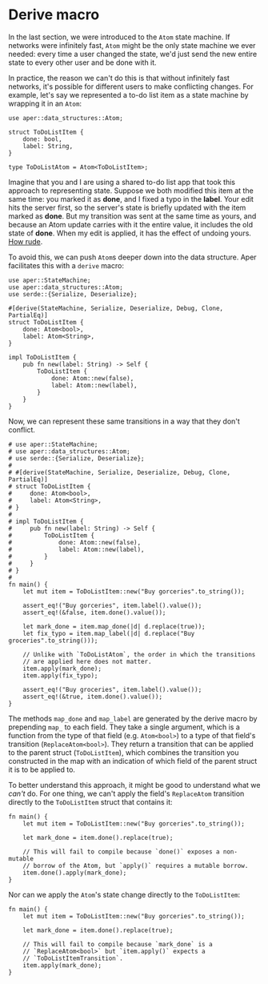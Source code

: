 # Derive macro

In the last section, we were introduced to the `Atom` state machine.
If networks were infinitely fast, `Atom` might be the only state 
machine we ever needed: every time a user changed the state, we'd 
just send the new entire state to every other user and be done with it.

In practice, the reason we can't do this is that without infinitely 
fast networks, it's possible for different users to make conflicting 
changes. For example, let's say we represented a to-do list item
as a state machine by wrapping it in an `Atom`:

```rust,noplaypen
use aper::data_structures::Atom;

struct ToDoListItem {
    done: bool,
    label: String,
}

type ToDoListAtom = Atom<ToDoListItem>;
```

Imagine that you and I are using a shared to-do list app that took
this approach to representing state. Suppose we both modified this 
item at the same time: you marked it as **done**, and I fixed a typo 
in the **label**. Your edit hits the server first, so the server's 
state is briefly updated with the item marked as **done**. But my 
transition was sent at the same time as yours, and because an Atom 
update carries with it the entire value, it includes the old state
of **done**. When my edit is applied, it has the effect of undoing
yours. [How rude](https://www.youtube.com/watch?v=gcyOoPDlSuU).

To avoid this, we can push `Atom`s deeper down into the data 
structure. Aper facilitates this with a `derive` macro:

```rust,noplaypen
use aper::StateMachine;
use aper::data_structures::Atom;
use serde::{Serialize, Deserialize};

#[derive(StateMachine, Serialize, Deserialize, Debug, Clone, PartialEq)]
struct ToDoListItem {
    done: Atom<bool>,
    label: Atom<String>,
}

impl ToDoListItem {
    pub fn new(label: String) -> Self {
        ToDoListItem {
            done: Atom::new(false),
            label: Atom::new(label),
        }
    }
}
```

Now, we can represent these same transitions in a way that they don't 
conflict.

```rust,noplaypen
# use aper::StateMachine;
# use aper::data_structures::Atom;
# use serde::{Serialize, Deserialize};
# 
# #[derive(StateMachine, Serialize, Deserialize, Debug, Clone, PartialEq)]
# struct ToDoListItem {
#     done: Atom<bool>,
#     label: Atom<String>,
# }
# 
# impl ToDoListItem {
#     pub fn new(label: String) -> Self {
#         ToDoListItem {
#             done: Atom::new(false),
#             label: Atom::new(label),
#         }
#     }
# }
#
fn main() {
    let mut item = ToDoListItem::new("Buy gorceries".to_string());

    assert_eq!("Buy gorceries", item.label().value());
    assert_eq!(&false, item.done().value());

    let mark_done = item.map_done(|d| d.replace(true));
    let fix_typo = item.map_label(|d| d.replace("Buy groceries".to_string()));

    // Unlike with `ToDoListAtom`, the order in which the transitions 
    // are applied here does not matter.
    item.apply(mark_done);
    item.apply(fix_typo);

    assert_eq!("Buy groceries", item.label().value());
    assert_eq!(&true, item.done().value());
}
```

The methods `map_done` and `map_label` are generated by the derive 
macro by prepending `map_` to each field. They take a single argument, 
which is a function from the type of that field (e.g. `Atom<bool>`) to 
a type of that field's transition (`ReplaceAtom<bool>`). They return a 
transition that can be applied to the parent struct (`ToDoListItem`), 
which combines the transition you constructed in the map with an 
indication of which field of the parent struct it is to be applied to.

To better understand this approach, it might be good to understand 
what we *can't* do. For one thing, we can't apply the field's 
`ReplaceAtom` transition directly to the `ToDoListItem` struct that
contains it:

```rust,ignore
fn main() {
    let mut item = ToDoListItem::new("Buy gorceries".to_string());

    let mark_done = item.done().replace(true);

    // This will fail to compile because `done()` exposes a non-mutable
    // borrow of the Atom, but `apply()` requires a mutable borrow.
    item.done().apply(mark_done);
}
```

Nor can we apply the `Atom`'s state change directly to the 
`ToDoListItem`:

```rust,ignore
fn main() {
    let mut item = ToDoListItem::new("Buy gorceries".to_string());

    let mark_done = item.done().replace(true);

    // This will fail to compile because `mark_done` is a
    // `ReplaceAtom<bool>` but `item.apply()` expects a
    // `ToDoListItemTransition`.
    item.apply(mark_done);
}
```